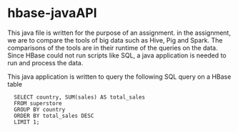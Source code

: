 # hbase-javaAPI

This java file is written for the purpose of an assignment. in the assignment, we are to compare the tools of big data such as Hive, Pig and Spark.
The comparisons of the tools are in their runtime of the queries on the data.
Since HBase could not run scripts like SQL, a java application is needed to run and process the data.

This java application is written to query the following SQL query on a HBase table
```
  SELECT country, SUM(sales) AS total_sales
  FROM superstore
  GROUP BY country
  ORDER BY total_sales DESC
  LIMIT 1;
```
